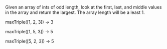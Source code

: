 Given an array of ints of odd length, look at the first, last, and middle values in the array and return the largest. The array length will be a least 1.

maxTriple([1, 2, 3]) → 3

maxTriple([1, 5, 3]) → 5

maxTriple([5, 2, 3]) → 5
